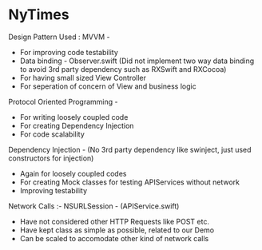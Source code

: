 # NyTimes

Design Pattern Used :
MVVM - 
- For improving code testability
- Data binding - Observer.swift (Did not implement two way data binding to avoid 3rd party dependency such as RXSwift and RXCocoa)
- For having small sized View Controller
- For seperation of concern of View and business logic


Protocol Oriented Programming - 
- For writing loosely coupled code
- For creating Dependency Injection
- For code scalability

Dependency Injection - (No 3rd party dependency like swinject, just used constructors for injection)
- Again for loosely coupled codes
- For creating Mock classes for testing APIServices without network
- Improving testability

Network Calls :-
NSURLSession - (APIService.swift) 
- Have not considered other HTTP Requests like POST etc.
- Have kept class as simple as possible, related to our Demo
- Can be scaled to accomodate other kind of network calls
                                    

